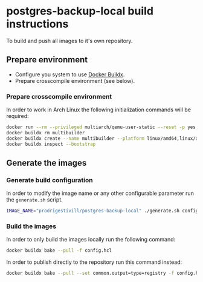 # postgres-backup-local build instructions

To build and push all images to it's own repository.

## Prepare environment

* Configure you system to use [Docker Buildx](https://docs.docker.com/buildx/working-with-buildx/).
* Prepare crosscompile environment (see below).

### Prepare crosscompile environment

In order to work in Arch Linux the following initialization commands will be required:

```sh
docker run --rm --privileged multiarch/qemu-user-static --reset -p yes
docker buildx rm multibuilder
docker buildx create --name multibuilder --platform linux/amd64,linux/arm64,linux/arm/v7 --driver docker-container --use
docker buildx inspect --bootstrap
```

## Generate the images

### Generate build configuration

In order to modify the image name or any other configurable parameter run the `generate.sh` script.

```sh
IMAGE_NAME="prodrigestivill/postgres-backup-local" ./generate.sh config.hcl
```

### Build the images

In order to only build the images locally run the following command:

```sh
docker buildx bake --pull -f config.hcl
```

In order to publish directly to the repository run this command instead:

```sh
docker buildx bake --pull --set common.output=type=registry -f config.hcl
```
